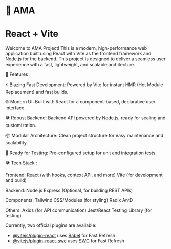 # 🚀 AMA
# React + Vite

Welcome to AMA Project! This is a modern, high-performance web application built using React with Vite as the frontend framework and Node.js for the backend. This project is designed to deliver a seamless user experience with a fast, lightweight, and scalable architecture.

🎯 Features :

⚡ Blazing Fast Development: Powered by Vite for instant HMR (Hot Module Replacement) and fast builds.

🌐 Modern UI: Built with React for a component-based, declarative user interface.

🛠️ Robust Backend: Backend API powered by Node.js, ready for scaling and customization.

📦 Modular Architecture: Clean project structure for easy maintenance and scalability.

🧪 Ready for Testing: Pre-configured setup for unit and integration tests.


🛠️ Tech Stack :

Frontend:
React (with hooks, context API, and more)
Vite (for development and build)

Backend:
Node.js
Express (Optional, for building REST APIs)

Components:
Tailwind CSS/Modules (for styling)
Radix
AntD

Others:
Axios (for API communication)
Jest/React Testing Library (for testing)


Currently, two official plugins are available:

- [@vitejs/plugin-react](https://github.com/vitejs/vite-plugin-react/blob/main/packages/plugin-react/README.md) uses [Babel](https://babeljs.io/) for Fast Refresh
- [@vitejs/plugin-react-swc](https://github.com/vitejs/vite-plugin-react-swc) uses [SWC](https://swc.rs/) for Fast Refresh